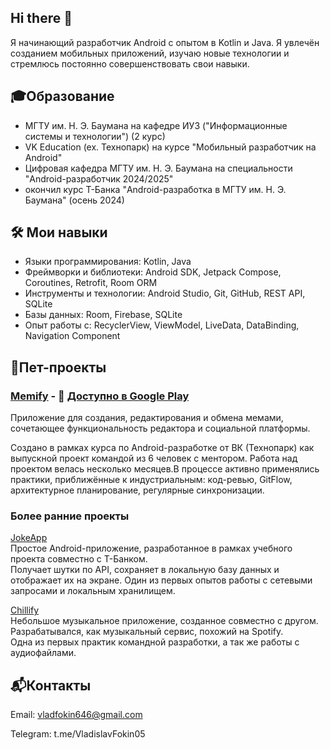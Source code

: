 ## Hi there 👋
Я начинающий разработчик Android с опытом в Kotlin и Java. Я увлечён созданием мобильных приложений, изучаю новые технологии и стремлюсь постоянно совершенствовать свои навыки.


## 🎓Образование
* МГТУ им. Н. Э. Баумана на кафедре ИУ3 ("Информационные системы и технологии") (2 курс)
* VK Education (ex. Технопарк) на курсе "Мобильный разработчик на Android"
* Цифровая кафедра МГТУ им. Н. Э. Баумана на специальности "Android-разработчик 2024/2025"
* окончил курс Т-Банка "Android-разработка в МГТУ им. Н. Э. Баумана" (осень 2024)

## 🛠 Мои навыки
* Языки программирования: Kotlin, Java
* Фреймворки и библиотеки: Android SDK, Jetpack Compose, Coroutines, Retrofit, Room ORM
* Инструменты и технологии: Android Studio, Git, GitHub, REST API, SQLite
* Базы данных: Room, Firebase, SQLite
* Опыт работы с: RecyclerView, ViewModel, LiveData, DataBinding, Navigation Component


## 🚀Пет-проекты

### [Memify](https://github.com/Code-Kotliners-Inc/memify/tree/develop) - 📲 [Доступно в Google Play](https://play.google.com/store/apps/details?id=com.codekotliners.memify)
Приложение для создания, редактирования и обмена мемами, сочетающее функциональность редактора и социальной платформы.

Создано в рамках курса по Android-разработке от ВК (Технопарк) как выпускной проект командой из 6 человек с ментором. Работа над проектом велась несколько месяцев.В процессе активно применялись практики, приближённые к индустриальным: код-ревью, GitFlow, архитектурное планирование, регулярные синхронизации. 

### Более ранние проекты 
 [JokeApp](https://github.com/mareliberum/Android_T.edu)  
  Простое Android-приложение, разработанное в рамках учебного проекта совместно с T-Банком.  
  Получает шутки по API, сохраняет в локальную базу данных и отображает их на экране. Один из первых опытов работы с сетевыми запросами и локальным хранилищем.

 [Chillify](https://github.com/yorickyeng/Chillify)  
  Небольшое музыкальное приложение, созданное совместно с другом. Разрабатывался, как музыкальный сервис, похожий на Spotify.  
  Одна из первых практик командной разработки, а так же работы с аудиофайлами. 
  

   
## 📬Контакты

Email: vladfokin646@gmail.com

Telegram: t.me/VladislavFokin05

